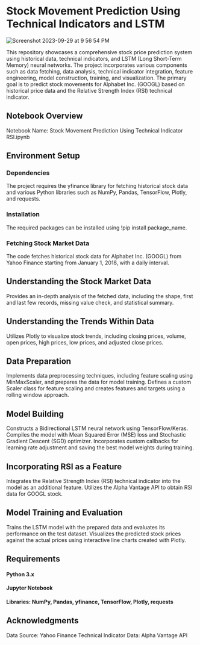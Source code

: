 # Stock Movement Prediction Using Technical Indicators and LSTM
![Screenshot 2023-09-29 at 9 56 54 PM](https://github.com/JatinSingh007/Data_Science_projects/assets/54170834/511fd727-ec31-402f-b77d-7180e0f5a783)


This repository showcases a comprehensive stock price prediction system using historical data, technical indicators, and LSTM (Long Short-Term Memory) neural networks. The project incorporates various components such as data fetching, data analysis, technical indicator integration, feature engineering, model construction, training, and visualization. The primary goal is to predict stock movements for Alphabet Inc. (GOOGL) based on historical price data and the Relative Strength Index (RSI) technical indicator.

## Notebook Overview
Notebook Name: Stock Movement Prediction Using Technical Indicator RSI.ipynb

## Environment Setup

### Dependencies
The project requires the yfinance library for fetching historical stock data and various Python libraries such as NumPy, Pandas, TensorFlow, Plotly, and requests.

### Installation
The required packages can be installed using !pip install package_name.

### Fetching Stock Market Data

The code fetches historical stock data for Alphabet Inc. (GOOGL) from Yahoo Finance starting from January 1, 2018, with a daily interval.

## Understanding the Stock Market Data

Provides an in-depth analysis of the fetched data, including the shape, first and last few records, missing value check, and statistical summary.

## Understanding the Trends Within Data

Utilizes Plotly to visualize stock trends, including closing prices, volume, open prices, high prices, low prices, and adjusted close prices.

## Data Preparation

Implements data preprocessing techniques, including feature scaling using MinMaxScaler, and prepares the data for model training.
Defines a custom Scaler class for feature scaling and creates features and targets using a rolling window approach.

## Model Building

Constructs a Bidirectional LSTM neural network using TensorFlow/Keras.
Compiles the model with Mean Squared Error (MSE) loss and Stochastic Gradient Descent (SGD) optimizer.
Incorporates custom callbacks for learning rate adjustment and saving the best model weights during training.

## Incorporating RSI as a Feature
Integrates the Relative Strength Index (RSI) technical indicator into the model as an additional feature.
Utilizes the Alpha Vantage API to obtain RSI data for GOOGL stock.

## Model Training and Evaluation
Trains the LSTM model with the prepared data and evaluates its performance on the test dataset.
Visualizes the predicted stock prices against the actual prices using interactive line charts created with Plotly.

## Requirements
#### Python 3.x
#### Jupyter Notebook
#### Libraries: NumPy, Pandas, yfinance, TensorFlow, Plotly, requests

## Acknowledgments
Data Source: Yahoo Finance
Technical Indicator Data: Alpha Vantage API
